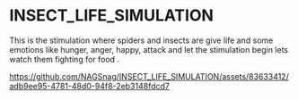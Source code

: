 # INSECT_LIFE_SIMULATION
This is the stimulation where spiders and insects are give life and some emotions like hunger, anger, happy, attack and let the stimulation begin lets watch them fighting for food . 



https://github.com/NAGSnag/INSECT_LIFE_SIMULATION/assets/83633412/adb9ee95-4781-48d0-94f8-2eb3148fdcd7

